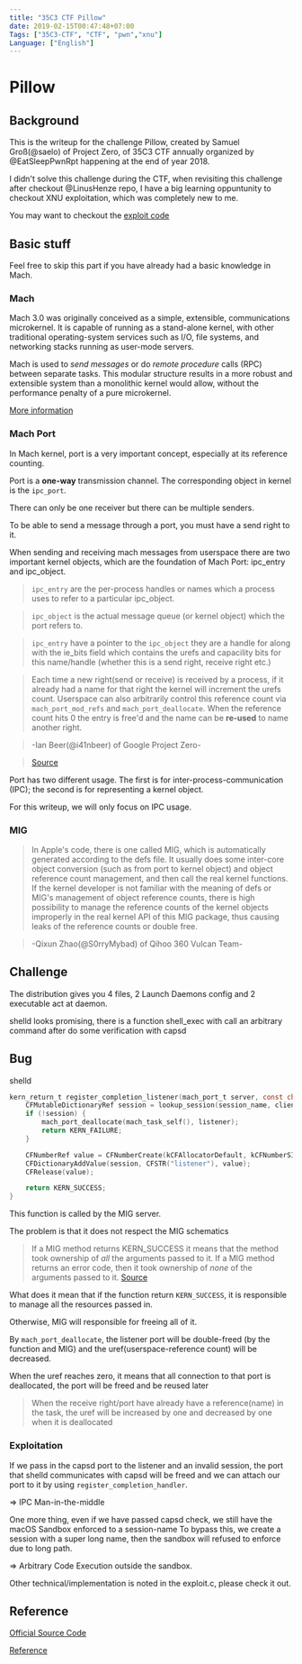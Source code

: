 ```yaml
---
title: "35C3 CTF Pillow"
date: 2019-02-15T00:47:48+07:00
Tags: ["35C3-CTF", "CTF", "pwn","xnu"]
Language: ["English"]
---
```


Pillow
======

## Background
This is the writeup for the challenge Pillow, created by Samuel Groß(@saelo) of Project Zero, of 35C3 CTF annually organized by @EatSleepPwnRpt happening at the end of year 2018.

I didn't solve this challenge during the CTF, when revisiting this challenge after checkout @LinusHenze repo, I have a big learning oppuntunity to checkout XNU exploitation, which was completely new to me.

You may want to checkout the [exploit code](https://github.com/TrungNguyen1909/writeups/tree/master/35c3/pillow)

## Basic stuff
Feel free to skip this part if you have already had a basic knowledge in Mach.
### Mach
Mach 3.0 was originally conceived as a simple, extensible, communications microkernel. It is capable of running as a stand-alone kernel, with other traditional operating-system services such as I/O, file systems, and networking stacks running as user-mode servers.

Mach is used to _send messages_ or do _remote procedure_ calls (RPC) between separate tasks. This modular structure results in a more robust and extensible system than a monolithic kernel would allow, without the performance penalty of a pure microkernel.

[More information](https://developer.apple.com/library/archive/documentation/Darwin/Conceptual/KernelProgramming/Mach/Mach.html)

### Mach Port
In Mach kernel, port is a very important concept, especially at its reference counting.

Port is a **one-way** transmission channel. The corresponding object in kernel is the `ipc_port`. 

There can only be one receiver but there can be multiple senders.

To be able to send a message through a port, you must have a send right to it.

When sending and receiving mach messages from userspace there are two important kernel objects, which are the foundation of Mach Port: ipc_entry and
ipc_object.

> `ipc_entry` are the per-process handles or names which a process uses to refer to a particular ipc_object.

> `ipc_object` is the actual message queue (or kernel object) which the port refers to.

> `ipc_entry` have a pointer to the `ipc_object` they are a handle for along with the ie_bits field which contains
the urefs and capacility bits for this name/handle (whether this is a send right, receive right etc.)

> Each time a new right(send or receive) is received by a process, if it already had a name for that right the kernel will
increment the urefs count. Userspace can also arbitrarily control this reference count via `mach_port_mod_refs`
and `mach_port_deallocate`. When the reference count hits 0 the entry is free'd and the name can be **re-used** to
name another right.

> -Ian Beer(@i41nbeer) of Google Project Zero-

> [Source](https://bugs.chromium.org/p/project-zero/issues/detail?id=959)

Port has two different usage. The first is for inter-process-communication (IPC); the second is for representing a kernel object.

For this writeup, we will only focus on IPC usage.

### MIG
> In Apple's code, there is one called MIG, which is automatically generated according to the defs file. It usually does some inter-core object conversion (such as from port to kernel object) and object reference count management, and then call the real kernel functions. If the kernel developer is not familiar with the meaning of defs or MIG's management of object reference counts, there is high possibility to manage the reference counts of the kernel objects improperly in the real kernel API of this MIG package, thus causing leaks of the reference counts or double free.

> -Qixun Zhao(@S0rryMybad) of Qihoo 360 Vulcan Team-


## Challenge
The distribution gives you 4 files, 2 Launch Daemons config and 2 executable act at daemon.

shelld looks promising, there is a function shell_exec with call an arbitrary command after do some verification with capsd
## Bug

shelld

```c
kern_return_t register_completion_listener(mach_port_t server, const char* session_name, mach_port_t listener, audit_token_t client) {
	CFMutableDictionaryRef session = lookup_session(session_name, client);
	if (!session) {
		mach_port_deallocate(mach_task_self(), listener);
		return KERN_FAILURE;
	}

	CFNumberRef value = CFNumberCreate(kCFAllocatorDefault, kCFNumberSInt32Type, &listener);
	CFDictionaryAddValue(session, CFSTR("listener"), value);
	CFRelease(value);

	return KERN_SUCCESS;
}
```

This function is called by the MIG server.

The problem is that it does not respect the MIG schematics

> If a MIG method returns KERN_SUCCESS it means that the method took ownership of *all* the arguments passed to it.
> If a MIG method returns an error code, then it took ownership of *none* of the arguments passed to it.
[Source](https://bugs.chromium.org/p/project-zero/issues/detail?id=1417)

What does it mean that if the function return `KERN_SUCCESS`, it is responsible to manage all the resources passed in.

Otherwise, MIG will responsible for freeing all of it.

By `mach_port_deallocate`, the listener port will be double-freed (by the function and MIG) and the uref(userspace-reference count) will be decreased.

When the uref reaches zero, it means that all connection to that port is deallocated, the port will be freed and be reused later

> When the receive right/port have already have a reference(name) in the task, the uref will be increased by one
> and decreased by one when it is deallocated

### Exploitation
If we pass in the capsd port to the listener and an invalid session, the port that shelld communicates with capsd will be freed and we can attach our port to it by using `register_completion_handler`.

=> IPC Man-in-the-middle

One more thing, even if we have passed capsd check, we still have the macOS Sandbox enforced to a session-name
To bypass this, we create a session with a super long name, then the sandbox will refused to enforce due to long path.

=> Arbitrary Code Execution outside the sandbox.

Other technical/implementation is noted in the exploit.c, please check it out.

## Reference

[Official Source Code](https://github.com/saelo/35c3ctf/tree/master/pillow)

[Reference](https://github.com/LinusHenze/35C3_Writeups/tree/master/pillow)


